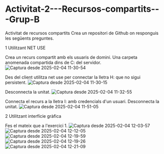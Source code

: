 # Activitat-2---Recursos-compartits---Grup-B


Activitat de recursos compartits
Crea un repositori de Github on responguis les següents preguntes.

1 Utilitzant NET USE

Crea un recurs compartit amb els usuaris de domini. Una carpeta anomenada compartida dins de C: del servidor.
![Captura desde 2025-02-04 11-30-54](https://github.com/user-attachments/assets/5a388506-c3fc-4545-aa20-679b51b33639)

Des del client utilitza net use per connectar la lletra H: que no sigui persistent.
![Captura desde 2025-02-04 11-30-15](https://github.com/user-attachments/assets/bf30c80e-a8b6-4956-a285-dbf2879b6ad7)

Desconnecta la unitat.
![Captura desde 2025-02-04 11-32-55](https://github.com/user-attachments/assets/da275420-7ea3-439f-ba3a-cc6b98d9b379)

Connecta el recurs a la lletra I: amb credencials d'un usuari.
Desconnecta la unitat.
![Captura desde 2025-02-04 11-51-05](https://github.com/user-attachments/assets/159311db-2f34-4a06-8a78-f2578bfe7750)


2 Utilitzant interfície gràfica

Fes el mateix que a l'exercici 1.
![Captura desde 2025-02-04 12-03-57](https://github.com/user-attachments/assets/bf6307a7-d005-4dd2-a016-3d05d35155ff)
![Captura desde 2025-02-04 12-12-05](https://github.com/user-attachments/assets/23bc2e43-1b89-4394-9b13-a9f3c0e63147)
![Captura desde 2025-02-04 12-19-59](https://github.com/user-attachments/assets/19d9a7d0-ff45-44eb-9c39-ae4dc4edbe8a)
![Captura desde 2025-02-04 12-19-26](https://github.com/user-attachments/assets/37dc0d2f-12c9-4c8c-b525-a22412fe990c)
![Captura desde 2025-02-04 12-21-09](https://github.com/user-attachments/assets/1daa4c88-4917-4c5f-b336-e089906b3ebf)
